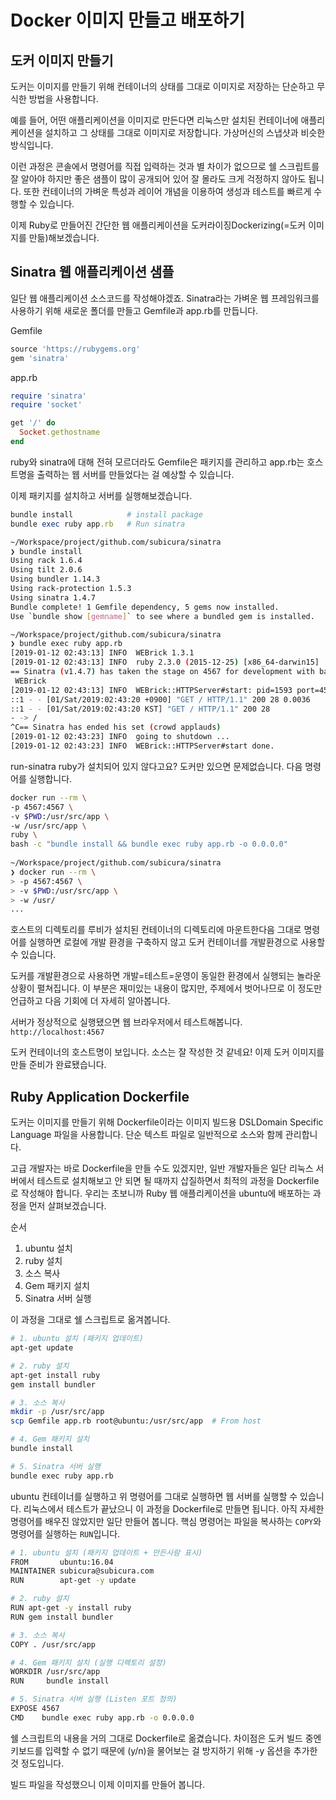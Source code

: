 # Docker 이미지 만들고 배포하기

## 도커 이미지 만들기

도커는 이미지를 만들기 위해 컨테이너의 상태를 그대로 이미지로 저장하는 단순하고 무식한 방법을 사용합니다.  

예를 들어, 어떤 애플리케이션을 이미지로 만든다면 리눅스만 설치된 컨테이너에 애플리케이션을 설치하고 그 상태를 그대로 이미지로 저장합니다. 가상머신의 스냅샷과 비슷한 방식입니다.  

이런 과정은 콘솔에서 명령어를 직접 입력하는 것과 별 차이가 없으므로 쉘 스크립트를 잘 알아야 하지만 좋은 샘플이 많이 공개되어 있어 잘 몰라도 크게 걱정하지 않아도 됩니다. 또한 컨테이너의 가벼운 특성과 레이어 개념을 이용하여 생성과 테스트를 빠르게 수행할 수 있습니다.  

이제 Ruby로 만들어진 간단한 웹 애플리케이션을 도커라이징Dockerizing(=도커 이미지를 만듦)해보겠습니다.  

## Sinatra 웹 애플리케이션 샘플

일단 웹 애플리케이션 소스코드를 작성해야겠죠. Sinatra라는 가벼운 웹 프레임워크를 사용하기 위해 새로운 폴더를 만들고 Gemfile과 app.rb를 만듭니다.

Gemfile  
```ruby
source 'https://rubygems.org'
gem 'sinatra'
```

app.rb
```ruby
require 'sinatra'
require 'socket'

get '/' do
  Socket.gethostname
end
```
ruby와 sinatra에 대해 전혀 모르더라도 Gemfile은 패키지를 관리하고 app.rb는 호스트명을 출력하는 웹 서버를 만들었다는 걸 예상할 수 있습니다.

이제 패키지를 설치하고 서버를 실행해보겠습니다.

```ruby
bundle install            # install package
bundle exec ruby app.rb   # Run sinatra
```

```bash
~/Workspace/project/github.com/subicura/sinatra                                 
❯ bundle install                                                                
Using rack 1.6.4                                                                
Using tilt 2.0.6                                                                
Using bundler 1.14.3                                                            
Using rack-protection 1.5.3                                                     
Using sinatra 1.4.7                                                             
Bundle complete! 1 Gemfile dependency, 5 gems now installed.                    
Use `bundle show [gemname]` to see where a bundled gem is installed.            
```

```bash
~/Workspace/project/github.com/subicura/sinatra                                 
❯ bundle exec ruby app.rb                                                       
[2019-01-12 02:43:13] INFO  WEBrick 1.3.1                                       
[2019-01-12 02:43:13] INFO  ruby 2.3.0 (2015-12-25) [x86_64-darwin15]           
== Sinatra (v1.4.7) has taken the stage on 4567 for development with backup from
 WEBrick                                                                        
[2019-01-12 02:43:13] INFO  WEBrick::HTTPServer#start: pid=1593 port=4567  
::1 - - [01/Sat/2019:02:43:20 +0900] "GET / HTTP/1.1" 200 28 0.0036             
::1 - - [01/Sat/2019:02:43:20 KST] "GET / HTTP/1.1" 200 28                      
- -> /                                                                          
^C== Sinatra has ended his set (crowd applauds)                                 
[2019-01-12 02:43:23] INFO  going to shutdown ...                               
[2019-01-12 02:43:23] INFO  WEBrick::HTTPServer#start done. 
```

run-sinatra
ruby가 설치되어 있지 않다고요? 도커만 있으면 문제없습니다. 다음 명령어를 실행합니다.

```bash
docker run --rm \
-p 4567:4567 \
-v $PWD:/usr/src/app \
-w /usr/src/app \
ruby \
bash -c "bundle install && bundle exec ruby app.rb -o 0.0.0.0"
                                                                                
~/Workspace/project/github.com/subicura/sinatra                                 
❯ docker run --rm \                                                             
> -p 4567:4567 \                                                                
> -v $PWD:/usr/src/app \                                                        
> -w /usr/                                 
...
```

호스트의 디렉토리를 루비가 설치된 컨테이너의 디렉토리에 마운트한다음 그대로 명령어를 실행하면 로컬에 개발 환경을 구축하지 않고 도커 컨테이너를 개발환경으로 사용할 수 있습니다.  

도커를 개발환경으로 사용하면 개발=테스트=운영이 동일한 환경에서 실행되는 놀라운 상황이 펼쳐집니다. 이 부분은 재미있는 내용이 많지만, 주제에서 벗어나므로 이 정도만 언급하고 다음 기회에 더 자세히 알아봅니다.

서버가 정상적으로 실행됐으면 웹 브라우저에서 테스트해봅니다. `http://localhost:4567`  

도커 컨테이너의 호스트명이 보입니다. 소스는 잘 작성한 것 같네요! 이제 도커 이미지를 만들 준비가 완료됐습니다.

## Ruby Application Dockerfile

도커는 이미지를 만들기 위해 Dockerfile이라는 이미지 빌드용 DSLDomain Specific Language 파일을 사용합니다. 단순 텍스트 파일로 일반적으로 소스와 함께 관리합니다.

고급 개발자는 바로 Dockerfile을 만들 수도 있겠지만, 일반 개발자들은 일단 리눅스 서버에서 테스트로 설치해보고 안 되면 될 때까지 삽질하면서 최적의 과정을 Dockerfile로 작성해야 합니다. 우리는 초보니까 Ruby 웹 애플리케이션을 ubuntu에 배포하는 과정을 먼저 살펴보겠습니다.  

순서
1.	ubuntu 설치
2.	ruby 설치
3.	소스 복사
4.	Gem 패키지 설치
5.	Sinatra 서버 실행  

이 과정을 그대로 쉘 스크립트로 옮겨봅니다.

```bash
# 1. ubuntu 설치 (패키지 업데이트)
apt-get update

# 2. ruby 설치
apt-get install ruby
gem install bundler

# 3. 소스 복사
mkdir -p /usr/src/app
scp Gemfile app.rb root@ubuntu:/usr/src/app  # From host

# 4. Gem 패키지 설치
bundle install

# 5. Sinatra 서버 실행
bundle exec ruby app.rb
```

ubuntu 컨테이너를 실행하고 위 명령어를 그대로 실행하면 웹 서버를 실행할 수 있습니다. 리눅스에서 테스트가 끝났으니 이 과정을 Dockerfile로 만들면 됩니다. 아직 자세한 명령어를 배우진 않았지만 일단 만들어 봅니다. 핵심 명령어는 파일을 복사하는 `COPY`와 명령어를 실행하는 `RUN`입니다.

```bash
# 1. ubuntu 설치 (패키지 업데이트 + 만든사람 표시)
FROM       ubuntu:16.04
MAINTAINER subicura@subicura.com
RUN        apt-get -y update

# 2. ruby 설치
RUN apt-get -y install ruby
RUN gem install bundler

# 3. 소스 복사
COPY . /usr/src/app

# 4. Gem 패키지 설치 (실행 디렉토리 설정)
WORKDIR /usr/src/app
RUN     bundle install

# 5. Sinatra 서버 실행 (Listen 포트 정의)
EXPOSE 4567
CMD    bundle exec ruby app.rb -o 0.0.0.0
```
쉘 스크립트의 내용을 거의 그대로 Dockerfile로 옮겼습니다. 차이점은 도커 빌드 중엔 키보드를 입력할 수 없기 때문에 (y/n)을 물어보는 걸 방지하기 위해 -y 옵션을 추가한 것 정도입니다.  

빌드 파일을 작성했으니 이제 이미지를 만들어 봅니다.  



